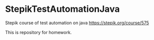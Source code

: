 # StepikTestAutomationJava
Stepik course of test automation on java
https://stepik.org/course/575

This is repository for homework.